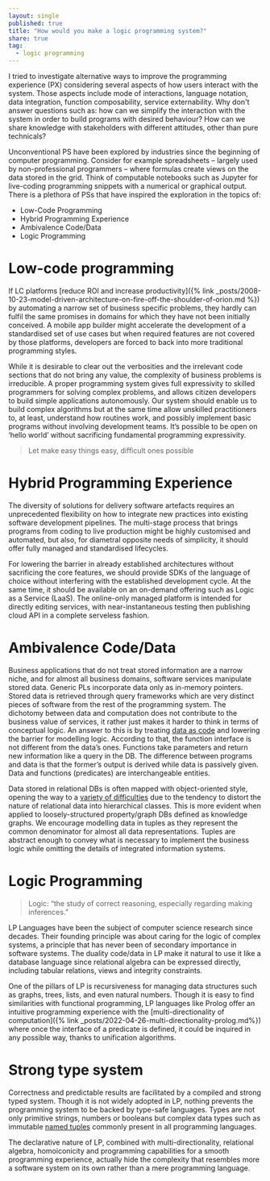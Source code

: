 ```yaml
---
layout: single
published: true
title: "How would you make a logic programming system?"
share: true
tag:
  - logic programming
---
```

I tried to investigate alternative ways to improve the programming experience (PX) considering several aspects of how users interact with the system. Those aspects include mode of interactions, language notation, data integration, function composability, service externability. Why don't answer questions such as: how can we simplify the interaction with the system in order to build programs with desired behaviour? How can we share knowledge with stakeholders with different attitudes, other than pure technicals?

Unconventional PS have been explored by industries since the beginning of computer programming. Consider for example spreadsheets – largely used by non-professional programmers – where formulas create views on the data stored in the grid. Think of computable notebooks such as Jupyter for live-coding programming snippets with a numerical or graphical output. There is a plethora of PSs that have inspired the exploration in the topics of:

- Low-Code Programming
- Hybrid Programming Experience
- Ambivalence Code/Data
- Logic Programming

# Low-code programming

If LC platforms [reduce ROI and increase productivity]({% link _posts/2008-10-23-model-driven-architecture-on-fire-off-the-shoulder-of-orion.md %}) by automating a narrow set of business specific problems, they hardly can fulfil the same promises in domains for which they have not been initially conceived. A mobile app builder might accelerate the development of a standardised set of use cases but when required features are not covered by those platforms, developers are forced to back into more traditional programming styles.

While it is desirable to clear out the verbosities and the irrelevant code sections that do not bring any value, the complexity of business problems is irreducible. A proper programming system gives full expressivity to skilled programmers for solving complex problems, and allows citizen developers to build simple applications autonomously. Our system should enable us to build complex algorithms but at the same time allow unskilled practitioners to, at least, understand how routines work, and possibly implement basic programs without involving development teams. It’s possible to be open on ‘hello world’ without sacrificing fundamental programming expressivity.
>Let make easy things easy, difficult ones possible

# Hybrid Programming Experience

The diversity of solutions for delivery software artefacts requires an unprecedented flexibility on how to integrate new practices into existing software development pipelines. The multi-stage process that brings programs from coding to live production might be highly customised and automated, but also, for diametral opposite needs of simplicity, it should offer fully managed and standardised lifecycles.

For lowering the barrier in already established architectures without sacrificing the core features, we should provide SDKs of the language of choice without interfering with the established development cycle. At the same time, it should be available on an on-demand offering such as Logic as a Service (LaaS). The online-only managed platform is intended for directly editing services, with near-instantaneous testing then publishing cloud API in a complete serveless fashion.

# Ambivalence Code/Data

Business applications that do not treat stored information are a narrow niche, and for almost all business domains, software services manipulate stored data. Generic PLs incorporate data only as in-memory pointers. Stored data is retrieved through query frameworks which are very distinct pieces of software from the rest of the programming system. The dichotomy between data and computation does not contribute to the business value of services, it rather just makes it harder to think in terms of conceptual logic. An answer to this is by treating [data as code](https://en.wikipedia.org/wiki/Homoiconicity) and lowering the barrier for modelling logic. According to that, the function interface is not different from the data’s ones. Functions take parameters and return new information like a query in the DB. The difference between programs and data is that the former’s output is derived while data is passively given. Data and functions (predicates) are interchangeable entities.

Data stored in relational DBs is often mapped with object-oriented style, opening the way to a [variety of difficulties](https://en.wikipedia.org/wiki/Object%E2%80%93relational_impedance_mismatch) due to the tendency to distort the nature of relational data into hierarchical classes. This is more evident when applied to loosely-structured property/graph DBs defined as knowledge graphs. We encourage modelling data in tuples as they represent the common denominator for almost all data representations. Tuples are abstract enough to convey what is necessary to implement the business logic while omitting the details of integrated information systems.

# Logic Programming

>Logic: “the study of correct reasoning, especially regarding making inferences.”

LP Languages have been the subject of computer science research since decades. Their founding principle was about caring for the logic of complex systems, a principle that has never been of secondary importance in software systems. The duality code/data in LP make it natural to use it like a database language since relational algebra can be expressed directly, including tabular relations, views and integrity constraints.

One of the pillars of LP is recursiveness for managing data structures such as graphs, trees, lists, and even natural numbers. Though it is easy to find similarities with functional programming, LP languages like Prolog offer an intuitive programming experience with the [multi-directionality of computation]({% link _posts/2022-04-26-multi-directionality-prolog.md%}) where once the interface of a predicate is defined, it could be inquired in any possible way, thanks to unification algorithms.

# Strong type system

Correctness and predictable results are facilitated by a compiled and strong typed system. Though it is not widely adopted in LP, nothing prevents the programming system to be backed by type-safe languages. Types are not only primitive strings, numbers or booleans but complex data types such as immutable [named tuples](https://docs.scala-lang.org/tour/case-classes.html) commonly present in all programming languages.

The declarative nature of LP, combined with multi-directionality, relational algebra, homoiconicity and programming capabilities for a smooth programming experience, actually hide the complexity that resembles more a software system on its own rather than a mere programming language.

